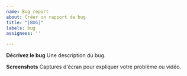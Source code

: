 ```yaml
---
name: Bug report
about: Créer un rapport de bug
title: "[BUG]"
labels: bug
assignees: ''

---
```


**Décrivez le bug**
Une description du bug.

**Screenshots**
Captures d'écran pour expliquer votre problème ou vidéo.
